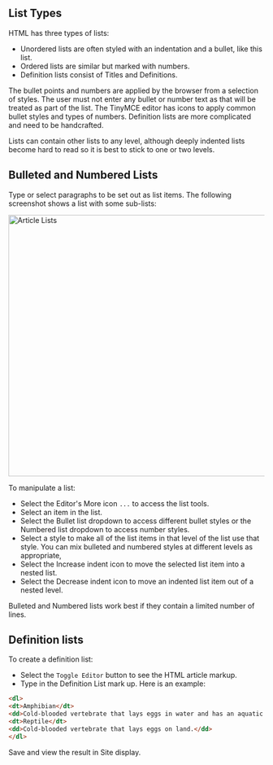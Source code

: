 <!-- Filename: J4.x:Article_Lists / Display title: Article Lists -->

## List Types

HTML has three types of lists:

- Unordered lists are often styled with an indentation and a bullet,
  like this list.
- Ordered lists are similar but marked with numbers.
- Definition lists consist of Titles and Definitions.

The bullet points and numbers are applied by the browser from a
selection of styles. The user must not enter any bullet or number text
as that will be treated as part of the list. The TinyMCE editor has
icons to apply common bullet styles and types of numbers. Definition
lists are more complicated and need to be handcrafted.

Lists can contain other lists to any level, although deeply indented
lists become hard to read so it is best to stick to one or two levels.

## Bulleted and Numbered Lists

Type or select paragraphs to be set out as list items. The following
screenshot shows a list with some sub-lists:

<img
src="https://docs.joomla.org/images/thumb/a/a8/J4x-article-lists-en.png/800px-J4x-article-lists-en.png"
class="thumbborder" decoding="async"
srcset="https://docs.joomla.org/images/a/a8/J4x-article-lists-en.png 1.5x"
data-file-width="1000" data-file-height="642" width="800" height="514"
alt="Article Lists" />

To manipulate a list:

- Select the Editor's More icon `...` to access the list tools.
- Select an item in the list.
- Select the Bullet list dropdown to access different bullet styles or
  the Numbered list dropdown to access number styles.
- Select a style to make all of the list items in that level of the list
  use that style. You can mix bulleted and numbered styles at different
  levels as appropriate,
- Select the Increase indent icon to move the selected list item into a
  nested list.
- Select the Decrease indent icon to move an indented list item out of a
  nested level.

Bulleted and Numbered lists work best if they contain a limited number
of lines.

## Definition lists

To create a definition list:

- Select the `Toggle Editor` button to see the HTML article markup.
- Type in the Definition List mark up. Here is an example:
```html
<dl>
<dt>Amphibian</dt>
<dd>Cold-blooded vertebrate that lays eggs in water and has an aquatic laval stage.</dd>
<dt>Reptile</dt>
<dd>Cold-blooded vertebrate that lays eggs on land.</dd>
</dl>
```
Save and view the result in Site display.

